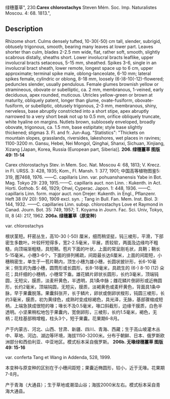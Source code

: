 绿穗薹草",
230.**Carex chlorostachys** Steven Mém. Soc. Imp. Naturalistes Moscou. 4: 68. 1813.",

## Description
Rhizome short. Culms densely tufted, 10-30(-50) cm tall, slender, subrigid, obtusely trigonous, smooth, bearing many leaves at lower part. Leaves shorter than culm, blades 2-2.5 mm wide, flat, rather soft, smooth, slightly scabrous distally, sheaths short. Lower involucral bracts leaflike, upper involucral bracts setaceous, 5-15 mm, sheathed. Spikes 3-6, single in an involucral bract sheath, lower remote, longest space up to 6 cm, upper approximate; terminal spike male, oblong-lanceolate, 6-10 mm; lateral spikes female, cylindric or oblong, 8-18 mm, loosely (6-)8-10(-12)-flowered; peduncles slender, usually pendulous. Female glumes brownish yellow or stramineous, obovate or subelliptic, ca. 2 mm, membranous, 1-veined, early deciduous, apex rounded, muticous. Utricles yellow-green or brown at maturity, obliquely patent, longer than glume, ovate-fusiform, obovate-fusiform, or subelliptic, obtusely trigonous, 2-3 mm, membranous, shiny, nerveless, base abruptly constricted into a short stipe, apex abruptly narrowed to a very short beak not up to 0.5 mm, orifice obliquely truncate, white hyaline on margins. Nutlets brown, subloosely enveloped, broadly obovate, trigonous, ca. 1.5 mm, base estipitate; style base slightly thickened; stigmas 3. Fl. and fr. Jun-Aug.
  "Statistics": "Thickets on mountain slopes, grasslands, riversides, lakeshores, wet places in ravines; 1100-3200 m. Gansu, Hebei, Nei Mongol, Qinghai, Shanxi, Sichuan, Xinjiang, Xizang [Japan, Korea, Russia (European part, Siberia)].
**206. 绿穗薹草 图版49: 11-14**

Carex chlorostachys Stev. in Mem. Soc. Nat. Moscou 4: 68, 1813; V. Krecz. in Fl. URSS. 3: 428, 1935; Kom., Fl. Mansh. 1: 377, 1901; 中国高等植物图鉴5: 319, 图7468, 1976. ——C. capillaris Linn. var. pohuanshanensis Yabe in Bot. Mag. Tokyo 29: 239, 1915.——C. capillaris auct. non Linn. : Kukenth. in Act. Horti. Gothob. 5: 46, 1929; Ohwi, Cyperac. Japon. 1: 448, 1936. ——C. capillaris Linn. form. major auct. non Drejer: Kukenth. in Engl., Pflanzenr. Heft 38 (IV 20): 590, 1909 excl. syn. ; Tang in Bull. Fan. Mem. Inst. Biol. 3: 144, 1932. ——C. capillaries Linn. subsp. chlorostachys Love et Raymond in Canad. Journ. Bot. 35: 749, 1957; T. Koyama in Journ. Fac. Sci. Univ, Tokyo, III, 8 (4): 217, 1962.
**206a. 绿穗薹草（原变种）**

var. chlorostachys

根状茎短。秆密丛生，高10-30 (-50) 厘米，细而稍坚挺，钝三棱形，平滑，下部密生多数叶。叶较秆短得多，宽2-2.5毫米，平展，质较软，两面及边缘均不粗糙，向顶端渐粗糙，具短鞘。苞片下面的叶状，上面的常呈刚毛状，具鞘；鞘长5-15毫米。小穗3-6个，下面的排列稀疏，间距最长达6厘米，上面的间距短，小穗稍密生，单生于一苞片鞘内，顶生小穗为雄小穗，长圆状披针形，长6-10毫米；侧生的为雌小穗，圆筒形或长圆形，长8-18毫米，具疏生的 (6-) 8-10 (12) 朵花；具纤细的小穗柄，小穗常下垂。雄花鳞片卵状长圆形，长约3毫米，顶端钝圆，无短尖，膜质，淡麦秆黄色，半透明，具1条中脉；雌花鳞片倒卵形或近椭圆形，长约2毫米，顶端钝圆，无短尖，膜质，淡褐黄色或麦秆黄色，背面具1条中脉，早于果囊脱落。果囊斜张开，长于鳞片，卵状或倒卵状梭形，钝圆三棱形，长约3毫米，膜质，初为黄绿色，成熟时变成棕褐色，具光泽，无脉，基部骤缩成短柄，上端急狭成很短的喙；喙长不及0.5毫米，喙口斜截形，边缘干膜质，白色半透明。小坚果稍松地包于果囊内，宽倒卵形，三棱形，长约1.5毫米，褐色，无柄；花柱基部稍增粗，柱头3个，短于果囊。花果期6-8月。

产于内蒙古、河北、山西、甘肃、新疆、四川、青海、西藏；生于高山坡灌木丛中、草地、河边、湖边等环境，海拔1150-3200米。分布于朝鲜、日本、俄罗斯欧洲部分和西伯利亚、中亚地区。模式标本采自俄罗斯。
**206b. 无喙绿穗薹草 图版49: 15-16**

var. conferta Tang et Wang in Addenda, 528, 1999.

本变种与原变种的区别在于小穗间距短；果囊近椭圆形，较小，近于无喙。花果期7-8月。

产于青海（大通县）；生于草地或潮湿山谷；海拔2000米左右。模式标本采自青海大通县。
